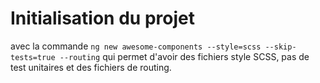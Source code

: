 # Initialisation du projet

avec la commande `ng new awesome-components --style=scss --skip-tests=true --routing`
qui permet d'avoir des fichiers style SCSS, pas de test unitaires et des fichiers de routing.
